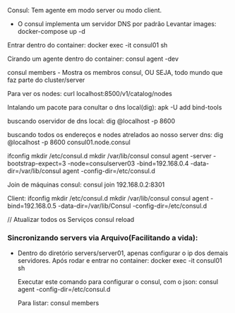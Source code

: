 Consul:
  Tem agente em modo server ou modo client.

  - O consul implementa um servidor DNS por padrão
Levantar images:
docker-compose up -d

Entrar dentro do container:
docker exec -it consul01 sh 

Cirando um agente dentro do container:
consul  agent -dev

consul members - Mostra os membros consul, OU SEJA, todo mundo que faz parte do 
cluster/server

Para ver os nodes:
curl localhost:8500/v1/catalog/nodes

Intalando um pacote para conultar o dns local(dig):
apk -U add bind-tools

buscando  oservidor de dns local:
dig @localhost -p 8600

buscando todos os endereços e nodes atrelados ao nosso server dns:
dig @localhost -p 8600 consul01.node.consul


ifconfig
mkdir /etc/consul.d
mkdir /var/lib/consul
consul agent -server -bootstrap-expect=3 -node=consulserver03 -bind=192.168.0.4 -data-dir=/var/lib/consul agent -config-dir=/etc/consul.d

Join de máquinas consul:
consul join 192.168.0.2:8301

Client:
ifconfig
mkdir /etc/consul.d
mkdir /var/lib/consul
consul agent -bind=192.168.0.5 -data-dir=/var/lib/Consul -config-dir=/etc/consul.d

// Atualizar todos os Serviços
consul reload

### Sincronizando servers via Arquivo(Facilitando a vida):
- Dentro do diretório servers/server01, apenas configurar o ip dos demais
  servidores. Após rodar e entrar no container:
  docker exec -it consul01 sh 

  Executar este comando para configurar o consul, com o json:
    consul agent -config-dir=/etc/consul.d

  Para listar:
    consul members